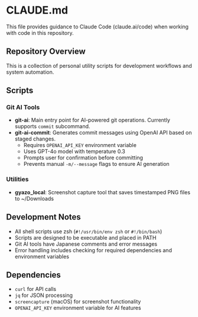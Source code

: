 # CLAUDE.md

This file provides guidance to Claude Code (claude.ai/code) when working with code in this repository.

## Repository Overview

This is a collection of personal utility scripts for development workflows and system automation.

## Scripts

### Git AI Tools
- **git-ai**: Main entry point for AI-powered git operations. Currently supports `commit` subcommand.
- **git-ai-commit**: Generates commit messages using OpenAI API based on staged changes.
  - Requires `OPENAI_API_KEY` environment variable
  - Uses GPT-4o model with temperature 0.3
  - Prompts user for confirmation before committing
  - Prevents manual `-m/--message` flags to ensure AI generation

### Utilities
- **gyazo_local**: Screenshot capture tool that saves timestamped PNG files to ~/Downloads

## Development Notes

- All shell scripts use zsh (`#!/usr/bin/env zsh` or `#!/bin/bash`)
- Scripts are designed to be executable and placed in PATH
- Git AI tools have Japanese comments and error messages
- Error handling includes checking for required dependencies and environment variables

## Dependencies

- `curl` for API calls
- `jq` for JSON processing  
- `screencapture` (macOS) for screenshot functionality
- `OPENAI_API_KEY` environment variable for AI features